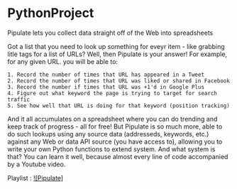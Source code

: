 # PythonProject

Pipulate lets you collect data straight off of the Web into spreadsheets

Got a list that you need to look up something for eveyr item - like grabbing
litle tags for a list of URLs? Well, then Pipulate is your answer! For example,
for any given URL. you will be able to:
    
    1. Record the number of times that URL has appeared in a Tweet
    2. Record the number of times that URL was liked or shared in Facebook
    3. Record the number if times that URL was +1'd in Google Plus
    4. Figure out what keyword the page is trying to target for search traffic
    5. See how well that URL is doing for that keyword (position tracking)

And it all accumulates on a spreadsheet where you can do trending and keep track
of progress - all for free! But Pipulate is so much more, able to do such
lookups using any source data (addresseds, keywords, etc.) against any Web or data API
source (you have access to), allowing you to write your own Python functions to extend
system. And what system is that? You can learn it well, because almost every line of code
accompanied by a Youtube video.

Playlist : [![Pipulate]](https://www.youtube.com/playlist?list=PLy-AlqZFg6G8tBTB6FFN68mryG4JlCaf-)

